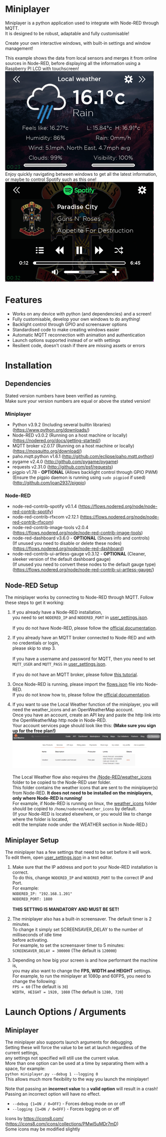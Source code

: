 # Miniplayer
Miniplayer is a python application used to integrate with Node-RED through MQTT.\
It is designed to be robust, adaptable and fully customisable!

Create your own interactive windows, with built-in settings and window management!

This example shows the data from local sensors and merges it from online sources in Node-RED,
before displaying all the information using a Raspberry PI LCD with touchscreen!\
![Miniplayer local weather window screenshot](/docs/images/local_weather.png)\
Enjoy quickly navigating between windows to get all the latest information,\
or maybe to control Spotify such as this one!\
![Miniplayer spotify window screenshot](/docs/images/spotify.png)

# Features
+ Works on any device with python (and dependencies) and a screen!
+ Fully customisable, develop your own windows to do anything!
+ Backlight control through GPIO and screensaver options
+ Standardised code to make creating windows easier
+ Automatic MQTT reconnection with animation and authentication
+ Launch options supported instead of or with settings
+ Resilient code, doesn't crash if there are missing assets or errors


# Installation
## Dependencies
Stated version numbers have been verified as running.\
Make sure your version numbers are equal or above the stated version!
### Miniplayer
+ Python v3.9.2 (Including several builtin libraries) (https://www.python.org/downloads/)
+ Node-RED v3.0.2 (Running on a host machine or locally) (https://nodered.org/docs/getting-started/)
+ MQTT broker v2.0.17 (Running on a host machine or locally) (https://mosquitto.org/download/)
+ paho.mqtt.python v1.6.1 (http://github.com/eclipse/paho.mqtt.python)
+ pygame v2.4.0 (http://github.com/pygame/pygame)
+ requests v2.31.0 (http://github.com/psf/requests)
+ pigpio v1.78 - **OPTIONAL** (Allows backlight control through GPIO PWM)\
(Ensure the pigpio daemon is running using `sudo pigpiod` if used) (http://github.com/joan2937/pigpio)

### Node-RED
+ node-red-contrib-spotify v0.1.4 (https://flows.nodered.org/node/node-red-contrib-spotify)
+ node-red-contrib-rfxcom v2.12.1 (https://flows.nodered.org/node/node-red-contrib-rfxcom)
+ node-red-contrib-image-tools v2.0.4 (https://flows.nodered.org/node/node-red-contrib-image-tools)
+ node-red-dashboard v3.6.0 - **OPTIONAL** (Shows info and controls)\
(If unused you need to disable or delete these nodes) (https://flows.nodered.org/node/node-red-dashboard)
+ node-red-contrib-ui-artless-gauge v0.3.12 - **OPTIONAL** (Cleaner, sleeker version of the default dashboard gauge)\
(If unused you need to convert these nodes to the default gauge type)
(https://flows.nodered.org/node/node-red-contrib-ui-artless-gauge/)
## Node-RED Setup
The miniplayer works by connecting to Node-RED through MQTT. Follow these steps to get it working:

1. If you already have a Node-RED installation,\
you need to set `NODERED_IP` and `NODERED_PORT` in [user_settings.json](user_settings.json).\
\
If you do not have Node-RED, please follow the 
[official documentation](https://nodered.org/docs/getting-started/).


2. If you already have an MQTT broker connected to Node-RED and with no credentials or login,\
please skip to step 3.\
\
If you have a username and password for MQTT, then you need to set\
`MQTT_USER` and `MQTT_PASS` in [user_settings.json](user_settings.json).\
\
If you do not have an MQTT broker, please follow
[this tutorial](https://microcontrollerslab.com/install-mosquitto-mqtt-broker-windows-linux/).


2. Once Node-RED is running, please import the [flows.json](flows.json) file into Node-RED.\
If you do not know how to, please follow the 
[official documentation](https://nodered.org/docs/user-guide/editor/workspace/import-export).


3. If you want to use the Local Weather function of the miniplayer,
you will need the weather_icons and an OpenWeatherMap account.\
Once you have an account, create an API key and paste the http link into the OpenWeatherMap http node in Node-RED.\
Your account services page should look like this: **(Make sure you sign up for the free plan!)**\
![Screenshot example of OpenWeatherMap services page](/docs/images/OpenWeatherMap.png)\
\
The Local Weather flow also requires the [/Node-RED/weather_icons](/Node-RED/)
folder to be copied to the Node-RED user folder.\
This folder contains the weather icons that are sent to the miniplayer(s) from Node-RED.
**It does not need to be installed on the miniplayers, only where Node-RED is running!**\
For example, if Node-RED is running on linux, the [weather_icons](/Node-RED/weather_icons) folder should be copied to
`/home/nodered/weather_icons` by default.\
(If your Node-RED is located elsewhere, or you would like to change where the folder is located,\
edit the template node under the WEATHER section in Node-RED.)

## Miniplayer Setup
The miniplayer has a few settings that need to be set before it will work.\
To edit them, open [user_settings.json](user_settings.json) in a text editor.

1. Make sure that the IP address and port to your Node-RED installation is correct.\
To do this, change `NODERED_IP` and `NODERED_PORT` to the correct IP and Port.\
For example:\
`NODERED_IP: "192.168.1.201"`\
`NODERED_PORT: 1880`\
\
**THIS SETTING IS MANDATORY AND MUST BE SET!**


2. The miniplayer also has a built-in screensaver. The default timer is 2 minutes.\
To change it simply set SCREENSAVER_DELAY to the number of milliseconds of idle time\
before activating.\
For example, to set the screensaver timer to 5 minutes:\
`SCREENSAVER_DELAY = 300000` (The default is `120000`)


3. Depending on how big your screen is and how performant the machine is,\
you may also want to change the **FPS, WIDTH and HEIGHT** settings.\
For example, to run the miniplayer at 1080p and 60FPS, you need to change the following:\
`FPS = 60` (The default is `30`)\
`WIDTH, HEIGHT = 1920, 1080` (The default is `1280, 720`)

# Launch Options / Arguments
## Miniplayer
The miniplayer also supports launch arguments for debugging.\
Setting these will force the value to be set at launch regardless of the current settings,\
any settings not specified will still use the current value.\
More than one option can be used at a time by separating them with a space, for example:\
`python miniplayer.py --debug 1 --logging 0`\
This allows much more flexibility to the way you launch the miniplayer!

Note that passing an **incorrect value** to a **valid option** will result in a crash!\
Passing an incorrect option will have no effect.

+ `--debug {1=ON / 0=OFF}` - Forces debug mode on or off
+ `--logging {1=ON / 0=OFF}` - Forces logging on or off

Icons by https://icons8.com/ (https://icons8.com/icons/collections/PMwl5uMDr7mD)\
Some icons may be modified slightly
